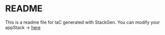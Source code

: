 # README
This is a readme file for IaC generated with StackGen.
You can modify your appStack -> [here](http://main.dev.stackgen.com/appstacks/04a94b16-c571-4adf-8fa6-72f0228c3451)
